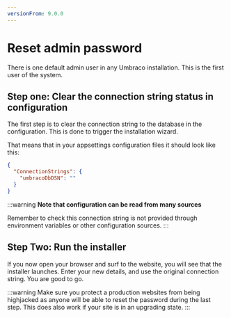 ```yaml
---
versionFrom: 9.0.0
---
```


# Reset admin password

There is one default admin user in any Umbraco installation. This is the first user of the system.

## Step one: Clear the connection string status in configuration

The first step is to clear the connection string to the database in the configuration. This is done to trigger the installation wizard.

That means that in your appsettings configuration files it should look like this:

```json
{
  "ConnectionStrings": {
    "umbracoDbDSN": ""
  }
}
```

:::warning
**Note that configuration can be read from many sources**

Remember to check this connection string is not provided through environment variables or other configuration sources.
:::

## Step Two: Run the installer

If you now open your browser and surf to the website, you will see that the installer launches.
Enter your new details, and use the original connection string. You are good to go.

:::warning
Make sure you protect a production websites from being highjacked as anyone will be able to reset the password during the last step.
This does also work if your site is in an upgrading state.
:::
